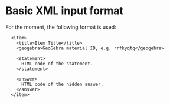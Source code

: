 # Basic XML input format

For the moment, the following format is used:

      <item>
        <title>Item Title</title>
        <geogebra>GeoGebra material ID, e.g. rrfkyqtq</geogebra>

        <statement>
          HTML code of the statement.
        </statement>

        <answer>
          HTML code of the hidden answer.
        </answer>
      </item>
